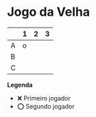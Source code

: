# Jogo da Velha

|   | 1 | 2 | 3 |
|---|---|---|---|
| A | o  |   |   |
| B |   |   |   |
| C |   |   |   |

**Legenda**

- ❌ Primeiro jogador 
- ⭕ Segundo jogador